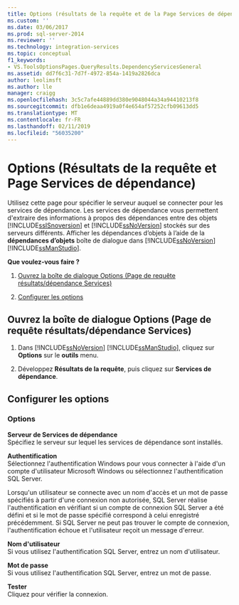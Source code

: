 ```yaml
---
title: Options (résultats de la requête et de la Page Services de dépendance) | Microsoft Docs
ms.custom: ''
ms.date: 03/06/2017
ms.prod: sql-server-2014
ms.reviewer: ''
ms.technology: integration-services
ms.topic: conceptual
f1_keywords:
- VS.ToolsOptionsPages.QueryResults.DependencyServicesGeneral
ms.assetid: dd7f6c31-7d7f-4972-854a-1419a2826dca
author: leolimsft
ms.author: lle
manager: craigg
ms.openlocfilehash: 3c5c7afe44889dd380e9048044a34a94410213f8
ms.sourcegitcommit: dfb1e6deaa4919a0f4e654af57252cfb09613dd5
ms.translationtype: MT
ms.contentlocale: fr-FR
ms.lasthandoff: 02/11/2019
ms.locfileid: "56035200"
---
```

# <a name="options-query-results-and-dependency-services-page"></a>Options (Résultats de la requête et Page Services de dépendance)
  Utilisez cette page pour spécifier le serveur auquel se connecter pour les services de dépendance. Les services de dépendance vous permettent d'extraire des informations à propos des dépendances entre des objets [!INCLUDE[ssISnoversion](../includes/ssisnoversion-md.md)] et [!INCLUDE[ssNoVersion](../includes/ssnoversion-md.md)] stockés sur des serveurs différents. Afficher les dépendances d’objets à l’aide de la **dépendances d’objets** boîte de dialogue dans [!INCLUDE[ssNoVersion](../includes/ssnoversion-md.md)] [!INCLUDE[ssManStudio](../includes/ssmanstudio-md.md)].  
  
 **Que voulez-vous faire ?**  
  
1.  [Ouvrez la boîte de dialogue Options (Page de requête résultats/dépendance Services)](#open_dialog)  
  
2.  [Configurer les options](#options)  
  
##  <a name="open_dialog"></a> Ouvrez la boîte de dialogue Options (Page de requête résultats/dépendance Services)  
  
1.  Dans [!INCLUDE[ssNoVersion](../includes/ssnoversion-md.md)] [!INCLUDE[ssManStudio](../includes/ssmanstudio-md.md)], cliquez sur **Options** sur le **outils** menu.  
  
2.  Développez **Résultats de la requête**, puis cliquez sur **Services de dépendance**.  
  
##  <a name="options"></a> Configurer les options  
  
### <a name="options"></a>Options  
 **Serveur de Services de dépendance**  
 Spécifiez le serveur sur lequel les services de dépendance sont installés.  
  
 **Authentification**  
 Sélectionnez l'authentification Windows pour vous connecter à l'aide d'un compte d'utilisateur Microsoft Windows ou sélectionnez l'authentification SQL Server.  
  
 Lorsqu'un utilisateur se connecte avec un nom d'accès et un mot de passe spécifiés à partir d'une connexion non autorisée, SQL Server réalise l'authentification en vérifiant si un compte de connexion SQL Server a été défini et si le mot de passe spécifié correspond à celui enregistré précédemment. Si SQL Server ne peut pas trouver le compte de connexion, l'authentification échoue et l'utilisateur reçoit un message d'erreur.  
  
 **Nom d'utilisateur**  
 Si vous utilisez l'authentification SQL Server, entrez un nom d'utilisateur.  
  
 **Mot de passe**  
 Si vous utilisez l'authentification SQL Server, entrez un mot de passe.  
  
 **Tester**  
 Cliquez pour vérifier la connexion.